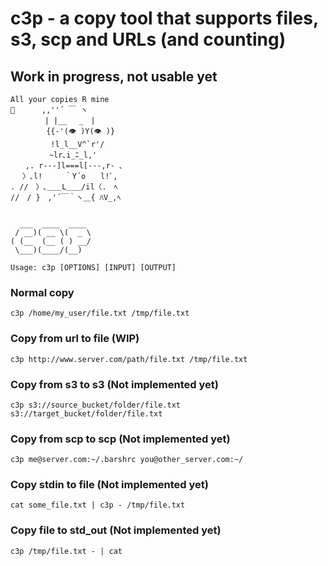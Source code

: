 # c3p - a copy tool that supports files, s3, scp and URLs (and counting)
## Work in progress, not usable yet

```
All your copies R mine
🤖　 　　,,''´ ￣ ヽ
　　 　　| |__　 _　|
　 　 　 {{‐'(👁 )Y(👁 )}
  　 　　 !l_l__V^`r'/
　 　　　 ~lr､i_ﾆ_l,'
　　,. r-‐‐]l===l[‐--,r- ､
　 〉､l!　　　｀Y´o　　l!ﾞ,
. //　〉､＿＿L＿＿/il〈.　ﾍ
//　/ }　,'´￣｀ヽ＿{ ﾊV_,ﾍ


  ___  ____  ____
 / __)( __ \(  _ \
( (__  (__ ( ) __/
 \___)(____/(__)

Usage: c3p [OPTIONS] [INPUT] [OUTPUT]
```

### Normal copy
`c3p /home/my_user/file.txt /tmp/file.txt`

### Copy from url to file (WIP)
`c3p http://www.server.com/path/file.txt /tmp/file.txt`

### Copy from s3 to s3 (Not implemented yet)
`c3p s3://source_bucket/folder/file.txt s3://target_bucket/folder/file.txt`

### Copy from scp to scp (Not implemented yet)
`c3p me@server.com:~/.barshrc you@other_server.com:~/`

### Copy stdin to file (Not implemented yet)
`cat some_file.txt | c3p - /tmp/file.txt`

### Copy file to std_out (Not implemented yet)
`c3p /tmp/file.txt - | cat`



